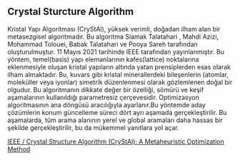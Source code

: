 ## Crystal Sturcture Algorithm
  Kristal Yapı Algoritması (CryStAl), yüksek verimli, doğadan ilham alan bir metasezgisel algoritmadır. Bu algoritma Siamak Talatahari , Mahdi Azizi, Mohammad Tolouei, Babak Talatahari ve Pooya Sareh tarafından oluşturulmuştur. 11 Mayıs 2021 tarihinde IEEE tarafından yayınlanmıştır. Bu yöntem, temel(basis) yapı elemanlarının kafes(lattice) noktalarına eklenmesiyle oluşan kristal yapıların altında yatan prensiplerden esas olarak ilham almaktadır. Bu, kuvars gibi kristal minerallerdeki bileşenlerin (atomlar, moleküller veya iyonlar) simetrik düzenlenmesi olarak gözlemlenen doğal bir olgudur. Bu algoritmanın dikkate değer bir özelliği, sömürü ve keşif aşamalarının kullanıldığı parametresiz çerçevesidir. Optimizasyon algoritmasının ana döngüsü aracılığıyla ayarlanır.Bu yöntemde aday çözümlerin konum güncelleme süreci dört ayrı aşamada gerçekleştirilir. Bu aşamalarda, tüm arama alanının yerel ve global aramaları daha hassas bir şekilde gerçekleştirilir, bu da mükemmel yanıtlara yol açar.
  
[ IEEE / Crystal Structure Algorithm (CryStAl): A Metaheuristic Optimization Method](https://ieeexplore.ieee.org/abstract/document/9427481)





